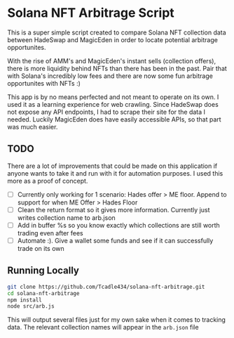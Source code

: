 # Solana NFT Arbitrage Script

This is a super simple script created to compare Solana NFT collection data between HadeSwap and MagicEden in order to locate potential arbitrage opportunites.

With the rise of AMM's and MagicEden's instant sells (collection offers), there is more liquidity behind NFTs than there has been in the past. Pair that with Solana's incredibly low fees and there are now some fun arbitrage opportunites with NFTs :)

This app is by no means perfected and not meant to operate on its own. I used it as a learning experience for web crawling. Since HadeSwap does not expose any API endpoints, I had to scrape their site for the data I needed. Luckily MagicEden does have easily accessible APIs, so that part was much easier.

## TODO

There are a lot of improvements that could be made on this application if anyone wants to take it and run with it for automation purposes. I used this more as a proof of concept.

- [ ] Currently only working for 1 scenario: Hades offer > ME floor. Append to support for when ME Offer > Hades Floor
- [ ] Clean the return format so it gives more information. Currently just writes collection name to arb.json
- [ ] Add in buffer %s so you know exactly which collections are still worth trading even after fees
- [ ] Automate :). Give a wallet some funds and see if it can successfully trade on its own

## Running Locally

```bash
git clone https://github.com/Tcadle434/solana-nft-arbitrage.git
cd solana-nft-arbitrage
npm install
node src/arb.js
```

This will output several files just for my own sake when it comes to tracking data. The relevant collection names will appear in the `arb.json` file
